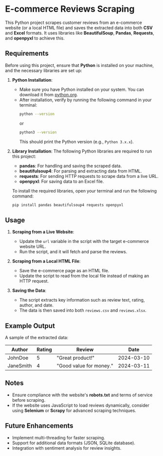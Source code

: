 # E-commerce Reviews Scraping

This Python project scrapes customer reviews from an e-commerce website (or a local HTML file) and saves the extracted data into both **CSV** and **Excel** formats. It uses libraries like **BeautifulSoup**, **Pandas**, **Requests**, and **openpyxl** to achieve this.

## Requirements

Before using this project, ensure that **Python** is installed on your machine, and the necessary libraries are set up:

1. **Python Installation**:
   - Make sure you have Python installed on your system. You can download it from [python.org](https://www.python.org/downloads/).
   - After installation, verify by running the following command in your terminal:
     ```bash
     python --version
     ```
     or
     ```bash
     python3 --version
     ```
     This should print the Python version (e.g., `Python 3.x.x`).

2. **Library Installation**:
   The following Python libraries are required to run this project:
   - **pandas**: For handling and saving the scraped data.
   - **beautifulsoup4**: For parsing and extracting data from HTML.
   - **requests**: For sending HTTP requests to scrape data from a live URL.
   - **openpyxl**: For saving data to an Excel file.

   To install the required libraries, open your terminal and run the following command:
   
   ```bash
   pip install pandas beautifulsoup4 requests openpyxl
   ```

## Usage

1. **Scraping from a Live Website**:
   - Update the `url` variable in the script with the target e-commerce website URL.
   - Run the script, and it will fetch and parse the reviews.

2. **Scraping from a Local HTML File**:
   - Save the e-commerce page as an HTML file.
   - Update the script to read from the local file instead of making an HTTP request.

3. **Saving the Data**:
   - The script extracts key information such as review text, rating, author, and date.
   - The data is then saved into both `reviews.csv` and `reviews.xlsx`.

## Example Output

A sample of the extracted data:

| Author | Rating | Review | Date |
|--------|--------|--------|------|
| JohnDoe | 5 | "Great product!" | 2024-03-10 |
| JaneSmith | 4 | "Good value for money." | 2024-03-11 |

## Notes
- Ensure compliance with the website's **robots.txt** and terms of service before scraping.
- If the website uses JavaScript to load reviews dynamically, consider using **Selenium** or **Scrapy** for advanced scraping techniques.

## Future Enhancements
- Implement multi-threading for faster scraping.
- Support for additional data formats (JSON, SQLite database).
- Integration with sentiment analysis for review insights.

